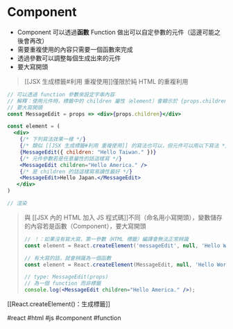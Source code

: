 # Component
- Component 可以透過**函數** Function 做出可以自定參數的元件（這邊可能之後會再改）
- 需要重複使用的內容只需要一個函數來完成
- 透過參數可以調整每個生成出來的元件
- 要大寫開頭

>[[JSX 生成標籤#利用 重複使用]]僅限於純 HTML 的重複利用

```jsx
// 可以透過 function 參數來設定字串內容
// 解釋：使用元件時，標籤中的 children 屬性（element）會顯示於 {props.children}
// 要大寫開頭
const MessageEdit = props => <div>{props.children}</div>

const element = (
  <div>
    {/* 下列寫法效果一樣 */}
    {/* 類似 [[JSX 生成標籤#利用 重複使用]] 的寫法也可以，但元件可以用以下寫法 */}
    {MessageEdit({ children: "Hello Taiwan." })}
    {/* 元件參數若是任意屬性的話這樣寫 */}
    <MessageEdit children="Hello America." />
    {/* 是 children 的話這樣寫易讀性最好 */}
    <MessageEdit>Hello Japan.</MessageEdit>
   </div>
)

// 渲染
```
>與 [[JSX 內的 HTML 加入 JS 程式碼]]不同（命名用小寫開頭），變數儲存的內容若是函數（Component），要大寫開頭
>```js
>// ！：如果沒有寫大寫，第一參數（HTML 標籤）編譯會無法正常辨識
>const element = React.createElement('messageEdit', null, 'Hello World')
>```
>```jsx
>// 有大寫的話，就會辨識為一個函數
>const element = React.createElement(MessageEdit, null, 'Hello World')
>
>// type: MessageEdit(props)
>// 為一個 function 而非標籤
>console.log(<MessageEdit children="Hello America." />);
>```
[[React.createElement()：生成標籤]]


#react #html #js #component #function 